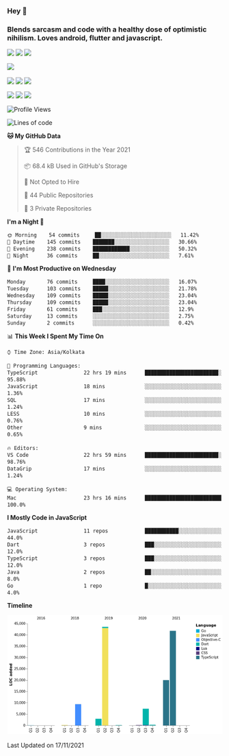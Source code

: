 
### Hey 👋
### Blends sarcasm and code with a healthy dose of optimistic nihilism. Loves android, flutter and javascript.


<img src="https://img.shields.io/badge/node.js%20-%2343853D.svg?&style=for-the-badge&logo=node.js&logoColor=white"/> <img src="https://img.shields.io/badge/javascript%20-%23323330.svg?&style=for-the-badge&logo=javascript&logoColor=%23F7DF1E"/> <img src="https://img.shields.io/badge/typescript%20-%23007ACC.svg?&style=for-the-badge&logo=typescript&logoColor=white"/>

<img src="https://img.shields.io/badge/python%20-%2314354C.svg?&style=for-the-badge&logo=python&logoColor=white"/>

<img src="https://img.shields.io/badge/go-%2300ADD8.svg?&style=for-the-badge&logo=go&logoColor=white"/> <img src="https://img.shields.io/badge/dart-%230175C2.svg?&style=for-the-badge&logo=dart&logoColor=white"/> <img src="https://img.shields.io/badge/express.js%20-%23404d59.svg?&style=for-the-badge"/>

<img src="https://img.shields.io/badge/react%20-%2320232a.svg?&style=for-the-badge&logo=react&logoColor=%2361DAFB"/> <img src ="https://img.shields.io/badge/postgres-%23316192.svg?&style=for-the-badge&logo=postgresql&logoColor=white"/> <img src ="https://img.shields.io/badge/MongoDB-%234ea94b.svg?&style=for-the-badge&logo=mongodb&logoColor=white"/>


 <!--START_SECTION:waka-->
![Profile Views](http://img.shields.io/badge/Profile%20Views-0-blue)

![Lines of code](https://img.shields.io/badge/From%20Hello%20World%20I%27ve%20Written-125853%20lines%20of%20code-blue)

**🐱 My GitHub Data** 

> 🏆 546 Contributions in the Year 2021
 > 
> 📦 68.4 kB Used in GitHub's Storage 
 > 
> 🚫 Not Opted to Hire
 > 
> 📜 44 Public Repositories 
 > 
> 🔑 3 Private Repositories  
 > 
**I'm a Night 🦉** 

```text
🌞 Morning    54 commits     ██░░░░░░░░░░░░░░░░░░░░░░░   11.42% 
🌆 Daytime    145 commits    ███████░░░░░░░░░░░░░░░░░░   30.66% 
🌃 Evening    238 commits    ████████████░░░░░░░░░░░░░   50.32% 
🌙 Night      36 commits     ██░░░░░░░░░░░░░░░░░░░░░░░   7.61%

```
📅 **I'm Most Productive on Wednesday** 

```text
Monday       76 commits     ████░░░░░░░░░░░░░░░░░░░░░   16.07% 
Tuesday      103 commits    █████░░░░░░░░░░░░░░░░░░░░   21.78% 
Wednesday    109 commits    █████░░░░░░░░░░░░░░░░░░░░   23.04% 
Thursday     109 commits    █████░░░░░░░░░░░░░░░░░░░░   23.04% 
Friday       61 commits     ███░░░░░░░░░░░░░░░░░░░░░░   12.9% 
Saturday     13 commits     ░░░░░░░░░░░░░░░░░░░░░░░░░   2.75% 
Sunday       2 commits      ░░░░░░░░░░░░░░░░░░░░░░░░░   0.42%

```


📊 **This Week I Spent My Time On** 

```text
⌚︎ Time Zone: Asia/Kolkata

💬 Programming Languages: 
TypeScript               22 hrs 19 mins      ████████████████████████░   95.88% 
JavaScript               18 mins             ░░░░░░░░░░░░░░░░░░░░░░░░░   1.36% 
SQL                      17 mins             ░░░░░░░░░░░░░░░░░░░░░░░░░   1.24% 
LESS                     10 mins             ░░░░░░░░░░░░░░░░░░░░░░░░░   0.76% 
Other                    9 mins              ░░░░░░░░░░░░░░░░░░░░░░░░░   0.65%

🔥 Editors: 
VS Code                  22 hrs 59 mins      ████████████████████████░   98.76% 
DataGrip                 17 mins             ░░░░░░░░░░░░░░░░░░░░░░░░░   1.24%

💻 Operating System: 
Mac                      23 hrs 16 mins      █████████████████████████   100.0%

```

**I Mostly Code in JavaScript** 

```text
JavaScript               11 repos            ███████████░░░░░░░░░░░░░░   44.0% 
Dart                     3 repos             ███░░░░░░░░░░░░░░░░░░░░░░   12.0% 
TypeScript               3 repos             ███░░░░░░░░░░░░░░░░░░░░░░   12.0% 
Java                     2 repos             ██░░░░░░░░░░░░░░░░░░░░░░░   8.0% 
Go                       1 repo              █░░░░░░░░░░░░░░░░░░░░░░░░   4.0%

```


**Timeline**

![Chart not found](https://raw.githubusercontent.com/MohammedAkhil/MohammedAkhil/master/charts/bar_graph.png) 


 Last Updated on 17/11/2021
<!--END_SECTION:waka-->


<!--
**MohammedAkhil/MohammedAkhil** is a ✨ _special_ ✨ repository because its `README.md` (this file) appears on your GitHub profile.

Here are some ideas to get you started:

- 🔭 I’m currently working on ...
- 🌱 I’m currently learning ...
- 👯 I’m looking to collaborate on ...
- 🤔 I’m looking for help with ...
- 💬 Ask me about ...
- 📫 How to reach me: ...
- 😄 Pronouns: ...
- ⚡ Fun fact: ...
-->

